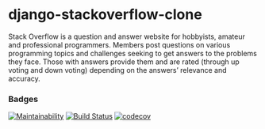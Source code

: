 # django-stackoverflow-clone
Stack Overflow is a question and answer website for hobbyists, amateur and professional programmers. Members post questions on various programming topics and challenges seeking to get answers to the problems they face. Those with answers provide them and are rated (through up voting and down voting) depending on the answers’ relevance and accuracy.

### Badges
[![Maintainability](https://api.codeclimate.com/v1/badges/8e67326673a5abaa7f0e/maintainability)](https://codeclimate.com/github/tomuhenry/django-stackoverflow-clone/maintainability) 
[![Build Status](https://travis-ci.org/tomuhenry/django-stackoverflow-clone.svg?branch=develop)](https://travis-ci.org/tomuhenry/django-stackoverflow-clone)
[![codecov](https://codecov.io/gh/tomuhenry/django-stackoverflow-clone/branch/develop/graph/badge.svg)](https://codecov.io/gh/tomuhenry/django-stackoverflow-clone)

